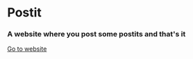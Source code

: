 # Postit
### A website where you post some postits and that's it

[Go to website](http://tiagocf.c1.biz)
